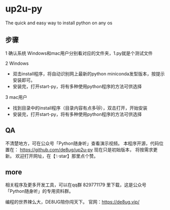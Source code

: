 # up2u-py
The quick and easy way to install python on any os

## 步骤  
1 确认系统
Windows和mac用户分别看对应的文件夹，1.py就是个测试文件

2 Windows
- 双击install程序，将自动识别网上最新的python miniconda发型版本，按提示安装即可。
- 安装完，打开start-py，将有多种使用python程序的方法可供选择

3 mac用户
- 找到目录中的install程序（目录内容有点多😿），双击打开，开始安装
- 安装完，打开start-py，将有多种使用python程序的方法可供选择


## QA  
不清楚地方，可在公众号「Python随身听」查看演示视频。
本程序开源，代码位置在：
https://github.com/de8ug/up2u-py
现在只是初始版本， 将按需求更新。
欢迎打开网址，在【✨star】那里点个赞。


## more  
相关程序及更多开发工具，可以在qq群 829771179 里下载，这是公众号「Python随身听」的专用资料群。

编程的世界辣么大，DE8UG陪你闯天下。
官网：https://de8ug.vip/

